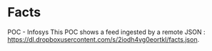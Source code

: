 # Facts
POC - Infosys
This POC shows a feed ingested by a remote JSON : https://dl.dropboxusercontent.com/s/2iodh4vg0eortkl/facts.json.
